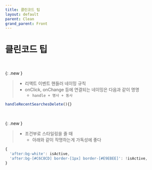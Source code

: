 ```yaml
---
title: 클린코드 팁
layout: default
parent: Clean
grand_parent: Front
---
```


# 클린코드 팁

<br />

{: .new }
> - 리액트 이벤트 핸들러 네이밍 규칙
> - onClick, onChange 등에 연결되는 네이밍은 다음과 같이 명명
>   - `handle + 명사 + 동사`

```js
handleRecentSearchesDelete(){}
```

<br />

{: .new }
> - 조건부로 스타일링을 줄 때
>   - 아래와 같이 작명하는게 가독성에 좋다


```js
{ 
  'after:bg-white': isActive,
  'after:bg-[#C6C8CD] border-[1px] border-[#E9EBEE]': !isActive, 
}
```